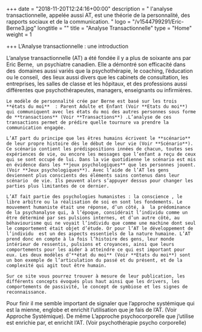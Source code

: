 +++
date = "2018-11-20T12:24:16+00:00"
description = " l'analyse transactionnelle, appelée aussi AT, est une théorie de la personnalité, des rapports sociaux et de la communication. "
logo = "/v1544799291/Eric-Berne3.jpg"
longtitle = ""
title = "Analyse Transactionnelle"
type = "Home"
weight = 1

+++
L’Analyse transactionnelle : une introduction 	

L’analyse transactionnelle (AT) a été fondée il y a plus de soixante ans par Eric Berne,  un psychiatre canadien. Elle a démontré son efficacité dans des  domaines aussi variés que la psychothérapie, le coaching, l’éducation  ou le conseil,  des lieux aussi divers que les cabinets de consultation, les entreprises, les salles de classe et les hôpitaux, et des professions aussi différentes que psychothérapeutes, managers, enseignants ou infirmières. 

	Le modèle de personnalité crée par Berne est basé sur les trois **états du moi**  : Parent Adulte et Enfant (Voir **Etats du moi**) qui communiquent avec les états du moi des autres personnes sous forme de **transactions** (Voir **Transactions**) .L’analyse de ces transactions permet de prédire quelle tournure va prendre la communication engagée. 

	L’AT part du principe que les êtres humains écrivent le **scénario** de leur propre histoire dès le début de leur vie (Voir **Scénario**). Ce scénario contient les prédispositions innées de chacun, toutes ses expériences de vie, ou encore les messages que l’enfant a reçu de ceux qui se sont occupé de lui. Dans la vie quotidienne le scénario est mis en évidence dans les **jeux psychologiques** que les personnes jouent. (Voir **Jeux psychologiques**). Avec l’aide de l’AT les gens deviennent plus conscients des éléments sains contenus dans leur scénario  de vie. Ils peuvent alors s’appuyer dessus pour changer les parties plus limitantes de ce dernier.

	L’AT fait partie des psychologies humanistes : la conscience , le libre arbitre ou la réalisation de soi en sont les fondements. Le mouvement humaniste était une réponse, d’un côté, à  la prédominance de la psychanalyse qui, à l’époque, considérait l’individu comme un être déterminé par ses pulsions internes, et d’un autre côté, au béhaviourisme qui ne voyait l’individu que comme une machine dont seul le comportement était objet d’étude. Or pour l’AT le développement de l’individu  est un des aspects essentiels de la nature humaine. L’AT prend donc en compte à la fois l’histoire des gens, leur monde intérieur de ressentis, pulsions et croyances, ainsi que leurs comportements pour les aider à atteindre ce qui est important pour eux. Les deux modèles d’**état du moi** (Voir **Etats du moi**) sont un bon exemple de l’articulation du passé et du présent, et de la complexité qui agit tout être humain. 

	Sur ce site vous pourrez trouver à mesure de leur publication, les différents concepts évoqués plus haut ainsi que les drivers, les comportements de passivité, le concept de symbiose et les signes de reconnaissance. 

Pour finir il me semble important de signaler que l’approche systémique qui est la mienne, englobe et enrichit l’utilisation que je fais de l’AT. (Voir Approche Systémique). De même L’approche psychocorporelle que j’utilise est enrichie par, et enrichit l’AT. (Voir psychothérapie psycho corporelle)